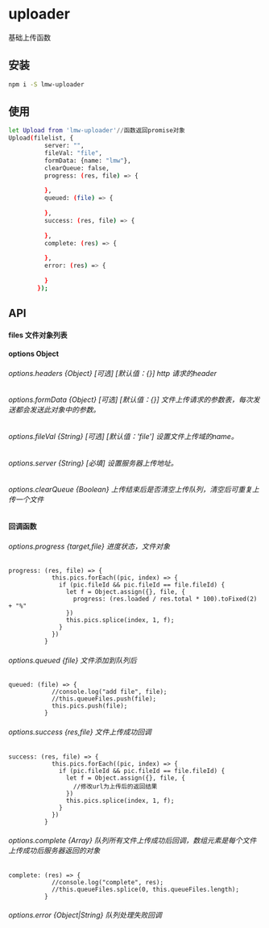# uploader

基础上传函数

## 安装

```bash
npm i -S lmw-uploader
```

## 使用

```bash
let Upload from 'lmw-uploader'//函数返回promise对象
Upload(filelist, {
          server: "",
          fileVal: "file",
          formData: {name: "lmw"},
          clearQueue: false,
          progress: (res, file) => {
            
          },
          queued: (file) => {
            
          },
          success: (res, file) => {
            
          },
          complete: (res) => {
            
          },
          error: (res) => {
            
          }
        });
```

## API

#### files 文件对象列表

#### options Object
###### options.headers {Object} [可选] [默认值：{}] http 请求的header
###### options.formData  {Object} [可选] [默认值：{}] 文件上传请求的参数表，每次发送都会发送此对象中的参数。
###### options.fileVal {String} [可选] [默认值：'file'] 设置文件上传域的name。

###### options.server {String} [必填] 设置服务器上传地址。

###### options.clearQueue {Boolean} 上传结束后是否清空上传队列，清空后可重复上传一个文件

#### 回调函数
###### options.progress {target,file} 进度状态，文件对象
```angular2html
progress: (res, file) => {
            this.pics.forEach((pic, index) => {
              if (pic.fileId && pic.fileId == file.fileId) {
                let f = Object.assign({}, file, {
                  progress: (res.loaded / res.total * 100).toFixed(2) + "%"
                })
                this.pics.splice(index, 1, f);
              }
            })
          }
```

###### options.queued {file} 文件添加到队列后
```angular2html
queued: (file) => {
            //console.log("add file", file);
            //this.queueFiles.push(file);
            this.pics.push(file);
          }
```
###### options.success {res,file} 文件上传成功回调
```angular2html
success: (res, file) => {
            this.pics.forEach((pic, index) => {
              if (pic.fileId && pic.fileId == file.fileId) {
                let f = Object.assign({}, file, {
                  //修改url为上传后的返回结果
                })
                this.pics.splice(index, 1, f);
              }
            })
          }
```
###### options.complete {Array} 队列所有文件上传成功后回调，数组元素是每个文件上传成功后服务器返回的对象
```angular2html
complete: (res) => {
            //console.log("complete", res);
            //this.queueFiles.splice(0, this.queueFiles.length);
          }
```
###### options.error {Object|String} 队列处理失败回调